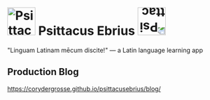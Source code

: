 # <img src="https://github.com/CoryDerGrosse/Psittacus-Ebrius/blob/main/src/img/pe_logo_black.png" alt="Psittacus Ebrius Logo" style="height: 64px;"> Psittacus Ebrius <img src="https://github.com/CoryDerGrosse/Psittacus-Ebrius/blob/main/src/img/pe_logo_black.png" alt="Psittacus Ebrius Logo" style="height: 64px; transform: scale(-1);">
"Linguam Latinam mēcum discite!" — a Latin language learning app

## Production Blog
https://corydergrosse.github.io/psittacusebrius/blog/